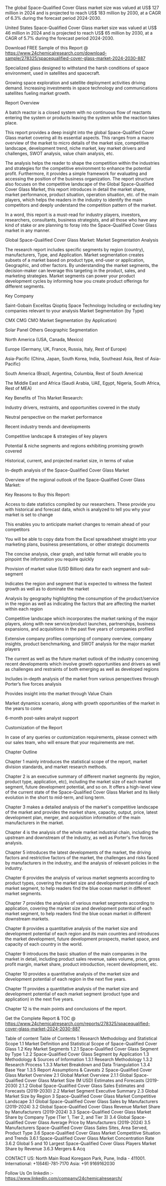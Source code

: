 The global Space-Qualified Cover Glass market size was valued at US$ 127 million in 2024 and is projected to reach US$ 183 million by 2030, at a CAGR of 6.3% during the forecast period 2024-2030.

United States Space-Qualified Cover Glass market size was valued at US$ 46 million in 2024 and is projected to reach US$ 65 million by 2030, at a CAGR of 5.7% during the forecast period 2024-2030.

Download FREE Sample of this Report @ https://www.24chemicalresearch.com/download-sample/278325/spacequalified-cover-glass-market-2024-2030-887

Specialized glass designed to withstand the harsh conditions of space environment, used in satellites and spacecraft.

Growing space exploration and satellite deployment activities driving demand. Increasing investments in space technology and communications satellites fueling market growth.

Report Overview

A batch reactor is a closed system with no continuous flow of reactants entering the system or products leaving the system while the reaction takes place.

This report provides a deep insight into the global Space-Qualified Cover Glass market covering all its essential aspects. This ranges from a macro overview of the market to micro details of the market size, competitive landscape, development trend, niche market, key market drivers and challenges, SWOT analysis, value chain analysis, etc.

The analysis helps the reader to shape the competition within the industries and strategies for the competitive environment to enhance the potential profit. Furthermore, it provides a simple framework for evaluating and accessing the position of the business organization. The report structure also focuses on the competitive landscape of the Global Space-Qualified Cover Glass Market, this report introduces in detail the market share, market performance, product situation, operation situation, etc. of the main players, which helps the readers in the industry to identify the main competitors and deeply understand the competition pattern of the market.

In a word, this report is a must-read for industry players, investors, researchers, consultants, business strategists, and all those who have any kind of stake or are planning to foray into the Space-Qualified Cover Glass market in any manner.

Global Space-Qualified Cover Glass Market: Market Segmentation Analysis

The research report includes specific segments by region (country), manufacturers, Type, and Application. Market segmentation creates subsets of a market based on product type, end-user or application, Geographic, and other factors. By understanding the market segments, the decision-maker can leverage this targeting in the product, sales, and marketing strategies. Market segments can power your product development cycles by informing how you create product offerings for different segments.

Key Company

Saint-Gobain
Excelitas
Qioptiq Space Technology
Including or excluding key companies relevant to your analysis
Market Segmentation (by Type)

CMX
CMG
CMO
Market Segmentation (by Application)

Solar Panel
Others
Geographic Segmentation

North America (USA, Canada, Mexico)

Europe (Germany, UK, France, Russia, Italy, Rest of Europe)

Asia-Pacific (China, Japan, South Korea, India, Southeast Asia, Rest of Asia-Pacific)

South America (Brazil, Argentina, Columbia, Rest of South America)

The Middle East and Africa (Saudi Arabia, UAE, Egypt, Nigeria, South Africa, Rest of MEA)

Key Benefits of This Market Research:

Industry drivers, restraints, and opportunities covered in the study

Neutral perspective on the market performance

Recent industry trends and developments

Competitive landscape & strategies of key players

Potential & niche segments and regions exhibiting promising growth covered

Historical, current, and projected market size, in terms of value

In-depth analysis of the Space-Qualified Cover Glass Market

Overview of the regional outlook of the Space-Qualified Cover Glass Market:

Key Reasons to Buy this Report:

Access to date statistics compiled by our researchers. These provide you with historical and forecast data, which is analyzed to tell you why your market is set to change

This enables you to anticipate market changes to remain ahead of your competitors

You will be able to copy data from the Excel spreadsheet straight into your marketing plans, business presentations, or other strategic documents

The concise analysis, clear graph, and table format will enable you to pinpoint the information you require quickly

Provision of market value (USD Billion) data for each segment and sub-segment

Indicates the region and segment that is expected to witness the fastest growth as well as to dominate the market

Analysis by geography highlighting the consumption of the product/service in the region as well as indicating the factors that are affecting the market within each region

Competitive landscape which incorporates the market ranking of the major players, along with new service/product launches, partnerships, business expansions, and acquisitions in the past five years of companies profiled

Extensive company profiles comprising of company overview, company insights, product benchmarking, and SWOT analysis for the major market players

The current as well as the future market outlook of the industry concerning recent developments which involve growth opportunities and drivers as well as challenges and restraints of both emerging as well as developed regions

Includes in-depth analysis of the market from various perspectives through Porter’s five forces analysis

Provides insight into the market through Value Chain

Market dynamics scenario, along with growth opportunities of the market in the years to come

6-month post-sales analyst support

Customization of the Report

In case of any queries or customization requirements, please connect with our sales team, who will ensure that your requirements are met.

Chapter Outline

Chapter 1 mainly introduces the statistical scope of the report, market division standards, and market research methods.

Chapter 2 is an executive summary of different market segments (by region, product type, application, etc), including the market size of each market segment, future development potential, and so on. It offers a high-level view of the current state of the Space-Qualified Cover Glass Market and its likely evolution in the short to mid-term, and long term.

Chapter 3 makes a detailed analysis of the market's competitive landscape of the market and provides the market share, capacity, output, price, latest development plan, merger, and acquisition information of the main manufacturers in the market.

Chapter 4 is the analysis of the whole market industrial chain, including the upstream and downstream of the industry, as well as Porter's five forces analysis.

Chapter 5 introduces the latest developments of the market, the driving factors and restrictive factors of the market, the challenges and risks faced by manufacturers in the industry, and the analysis of relevant policies in the industry.

Chapter 6 provides the analysis of various market segments according to product types, covering the market size and development potential of each market segment, to help readers find the blue ocean market in different market segments.

Chapter 7 provides the analysis of various market segments according to application, covering the market size and development potential of each market segment, to help readers find the blue ocean market in different downstream markets.

Chapter 8 provides a quantitative analysis of the market size and development potential of each region and its main countries and introduces the market development, future development prospects, market space, and capacity of each country in the world.

Chapter 9 introduces the basic situation of the main companies in the market in detail, including product sales revenue, sales volume, price, gross profit margin, market share, product introduction, recent development, etc.

Chapter 10 provides a quantitative analysis of the market size and development potential of each region in the next five years.

Chapter 11 provides a quantitative analysis of the market size and development potential of each market segment (product type and application) in the next five years.

Chapter 12 is the main points and conclusions of the report.

Get the Complete Report & TOC @ https://www.24chemicalresearch.com/reports/278325/spacequalified-cover-glass-market-2024-2030-887

Table of content
Table of Contents
1 Research Methodology and Statistical Scope
1.1 Market Definition and Statistical Scope of Space-Qualified Cover Glass
1.2 Key Market Segments
1.2.1 Space-Qualified Cover Glass Segment by Type
1.2.2 Space-Qualified Cover Glass Segment by Application
1.3 Methodology & Sources of Information
1.3.1 Research Methodology
1.3.2 Research Process
1.3.3 Market Breakdown and Data Triangulation
1.3.4 Base Year
1.3.5 Report Assumptions & Caveats
2 Space-Qualified Cover Glass Market Overview
2.1 Global Market Overview
2.1.1 Global Space-Qualified Cover Glass Market Size (M USD) Estimates and Forecasts (2019-2030)
2.1.2 Global Space-Qualified Cover Glass Sales Estimates and Forecasts (2019-2030)
2.2 Market Segment Executive Summary
2.3 Global Market Size by Region
3 Space-Qualified Cover Glass Market Competitive Landscape
3.1 Global Space-Qualified Cover Glass Sales by Manufacturers (2019-2024)
3.2 Global Space-Qualified Cover Glass Revenue Market Share by Manufacturers (2019-2024)
3.3 Space-Qualified Cover Glass Market Share by Company Type (Tier 1, Tier 2, and Tier 3)
3.4 Global Space-Qualified Cover Glass Average Price by Manufacturers (2019-2024)
3.5 Manufacturers Space-Qualified Cover Glass Sales Sites, Area Served, Product Type
3.6 Space-Qualified Cover Glass Market Competitive Situation and Trends
3.6.1 Space-Qualified Cover Glass Market Concentration Rate
3.6.2 Global 5 and 10 Largest Space-Qualified Cover Glass Players Market Share by Revenue
3.6.3 Mergers & Acq

CONTACT US:
North Main Road Koregaon Park, Pune, India - 411001.
International: +1(646)-781-7170
Asia: +91 9169162030

Follow Us On linkedin :- https://www.linkedin.com/company/24chemicalresearch/
